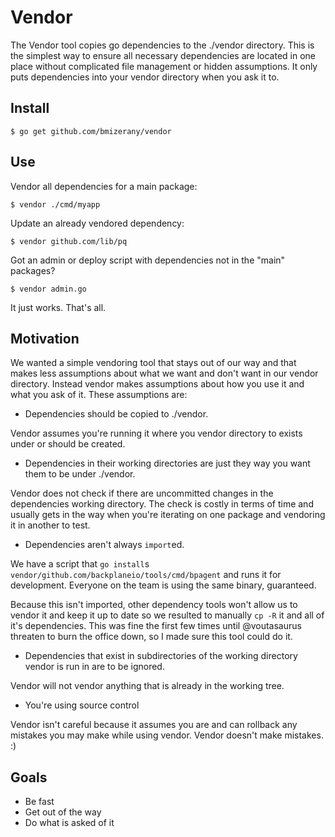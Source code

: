 # Vendor

The Vendor tool copies go dependencies to the ./vendor directory. This is the simplest 
way to ensure all necessary dependencies are located in one place without complicated 
file management or hidden assumptions. It only puts dependencies into your vendor 
directory when you ask it to.

## Install

	$ go get github.com/bmizerany/vendor

## Use

Vendor all dependencies for a main package:

	$ vendor ./cmd/myapp

Update an already vendored dependency:

	$ vendor github.com/lib/pq

Got an admin or deploy script with dependencies not in the "main" packages?

	$ vendor admin.go

It just works. That's all.

## Motivation

We wanted a simple vendoring tool that stays out of our way and that makes less
assumptions about what we want and don't want in our vendor directory. Instead
vendor makes assumptions about how you use it and what you ask of it. These
assumptions are:

* Dependencies should be copied to ./vendor.

Vendor assumes you're running it where you vendor directory to exists under or
should be created.

* Dependencies in their working directories are just they way you want them to be under ./vendor.

Vendor does not check if there are uncommitted changes in the dependencies working
directory. The check is costly in terms of time and usually gets in the way
when you're iterating on one package and vendoring it in another to test.

* Dependencies aren't always `import`ed.

We have a script that `go install`s `vendor/github.com/backplaneio/tools/cmd/bpagent`
and runs it for development. Everyone on the team is using the same binary,
guaranteed.

Because this isn't imported, other dependency tools won't allow us to vendor it
and keep it up to date so we resulted to manually `cp -R` it and all of it's
dependencies. This was fine the first few times until @voutasaurus threaten to
burn the office down, so I made sure this tool could do it.

* Dependencies that exist in subdirectories of the working directory vendor is run in are to be ignored.

Vendor will not vendor anything that is already in the working tree.

* You're using source control

Vendor isn't careful because it assumes you are and can rollback any mistakes
you may make while using vendor. Vendor doesn't make mistakes. :)

## Goals

* Be fast
* Get out of the way
* Do what is asked of it

